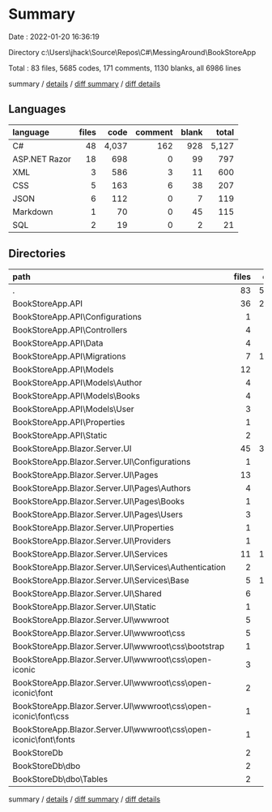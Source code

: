 # Summary

Date : 2022-01-20 16:36:19

Directory c:\Users\jhack\Source\Repos\C#\MessingAround\BookStoreApp

Total : 83 files,  5685 codes, 171 comments, 1130 blanks, all 6986 lines

summary / [details](details.md) / [diff summary](diff.md) / [diff details](diff-details.md)

## Languages
| language | files | code | comment | blank | total |
| :--- | ---: | ---: | ---: | ---: | ---: |
| C# | 48 | 4,037 | 162 | 928 | 5,127 |
| ASP.NET Razor | 18 | 698 | 0 | 99 | 797 |
| XML | 3 | 586 | 3 | 11 | 600 |
| CSS | 5 | 163 | 6 | 38 | 207 |
| JSON | 6 | 112 | 0 | 7 | 119 |
| Markdown | 1 | 70 | 0 | 45 | 115 |
| SQL | 2 | 19 | 0 | 2 | 21 |

## Directories
| path | files | code | comment | blank | total |
| :--- | ---: | ---: | ---: | ---: | ---: |
| . | 83 | 5,685 | 171 | 1,130 | 6,986 |
| BookStoreApp.API | 36 | 2,468 | 22 | 588 | 3,078 |
| BookStoreApp.API\Configurations | 1 | 27 | 0 | 4 | 31 |
| BookStoreApp.API\Controllers | 4 | 453 | 15 | 62 | 530 |
| BookStoreApp.API\Data | 4 | 140 | 0 | 30 | 170 |
| BookStoreApp.API\Migrations | 7 | 1,515 | 4 | 427 | 1,946 |
| BookStoreApp.API\Models | 12 | 158 | 0 | 38 | 196 |
| BookStoreApp.API\Models\Author | 4 | 47 | 0 | 9 | 56 |
| BookStoreApp.API\Models\Books | 4 | 70 | 0 | 21 | 91 |
| BookStoreApp.API\Models\User | 3 | 34 | 0 | 7 | 41 |
| BookStoreApp.API\Properties | 1 | 31 | 0 | 1 | 32 |
| BookStoreApp.API\Static | 2 | 14 | 0 | 2 | 16 |
| BookStoreApp.Blazor.Server.UI | 45 | 3,198 | 149 | 540 | 3,887 |
| BookStoreApp.Blazor.Server.UI\Configurations | 1 | 12 | 0 | 3 | 15 |
| BookStoreApp.Blazor.Server.UI\Pages | 13 | 582 | 0 | 86 | 668 |
| BookStoreApp.Blazor.Server.UI\Pages\Authors | 4 | 258 | 0 | 32 | 290 |
| BookStoreApp.Blazor.Server.UI\Pages\Books | 1 | 82 | 0 | 9 | 91 |
| BookStoreApp.Blazor.Server.UI\Pages\Users | 3 | 143 | 0 | 22 | 165 |
| BookStoreApp.Blazor.Server.UI\Properties | 1 | 28 | 0 | 1 | 29 |
| BookStoreApp.Blazor.Server.UI\Providers | 1 | 56 | 0 | 10 | 66 |
| BookStoreApp.Blazor.Server.UI\Services | 11 | 1,537 | 137 | 318 | 1,992 |
| BookStoreApp.Blazor.Server.UI\Services\Authentication | 2 | 41 | 2 | 9 | 52 |
| BookStoreApp.Blazor.Server.UI\Services\Base | 5 | 1,240 | 135 | 261 | 1,636 |
| BookStoreApp.Blazor.Server.UI\Shared | 6 | 205 | 1 | 39 | 245 |
| BookStoreApp.Blazor.Server.UI\Static | 1 | 7 | 0 | 1 | 8 |
| BookStoreApp.Blazor.Server.UI\wwwroot | 5 | 665 | 8 | 59 | 732 |
| BookStoreApp.Blazor.Server.UI\wwwroot\css | 5 | 665 | 8 | 59 | 732 |
| BookStoreApp.Blazor.Server.UI\wwwroot\css\bootstrap | 1 | 2 | 5 | 0 | 7 |
| BookStoreApp.Blazor.Server.UI\wwwroot\css\open-iconic | 3 | 611 | 3 | 46 | 660 |
| BookStoreApp.Blazor.Server.UI\wwwroot\css\open-iconic\font | 2 | 541 | 3 | 1 | 545 |
| BookStoreApp.Blazor.Server.UI\wwwroot\css\open-iconic\font\css | 1 | 1 | 0 | 0 | 1 |
| BookStoreApp.Blazor.Server.UI\wwwroot\css\open-iconic\font\fonts | 1 | 540 | 3 | 1 | 544 |
| BookStoreDb | 2 | 19 | 0 | 2 | 21 |
| BookStoreDb\dbo | 2 | 19 | 0 | 2 | 21 |
| BookStoreDb\dbo\Tables | 2 | 19 | 0 | 2 | 21 |

summary / [details](details.md) / [diff summary](diff.md) / [diff details](diff-details.md)